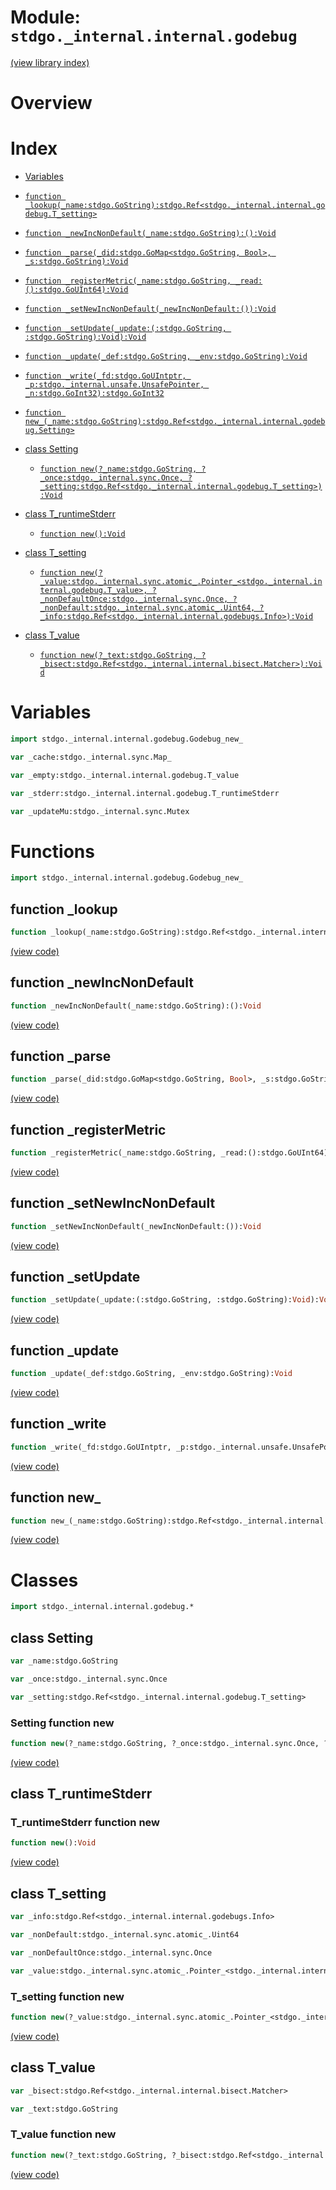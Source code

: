 # Module: `stdgo._internal.internal.godebug`

[(view library index)](../../../stdgo.md)


# Overview


# Index


- [Variables](<#variables>)

- [`function _lookup(_name:stdgo.GoString):stdgo.Ref<stdgo._internal.internal.godebug.T_setting>`](<#function-_lookup>)

- [`function _newIncNonDefault(_name:stdgo.GoString):():Void`](<#function-_newincnondefault>)

- [`function _parse(_did:stdgo.GoMap<stdgo.GoString, Bool>, _s:stdgo.GoString):Void`](<#function-_parse>)

- [`function _registerMetric(_name:stdgo.GoString, _read:():stdgo.GoUInt64):Void`](<#function-_registermetric>)

- [`function _setNewIncNonDefault(_newIncNonDefault:()):Void`](<#function-_setnewincnondefault>)

- [`function _setUpdate(_update:(:stdgo.GoString, :stdgo.GoString):Void):Void`](<#function-_setupdate>)

- [`function _update(_def:stdgo.GoString, _env:stdgo.GoString):Void`](<#function-_update>)

- [`function _write(_fd:stdgo.GoUIntptr, _p:stdgo._internal.unsafe.UnsafePointer, _n:stdgo.GoInt32):stdgo.GoInt32`](<#function-_write>)

- [`function new_(_name:stdgo.GoString):stdgo.Ref<stdgo._internal.internal.godebug.Setting>`](<#function-new_>)

- [class Setting](<#class-setting>)

  - [`function new(?_name:stdgo.GoString, ?_once:stdgo._internal.sync.Once, ?_setting:stdgo.Ref<stdgo._internal.internal.godebug.T_setting>):Void`](<#setting-function-new>)

- [class T\_runtimeStderr](<#class-t_runtimestderr>)

  - [`function new():Void`](<#t_runtimestderr-function-new>)

- [class T\_setting](<#class-t_setting>)

  - [`function new(?_value:stdgo._internal.sync.atomic_.Pointer_<stdgo._internal.internal.godebug.T_value>, ?_nonDefaultOnce:stdgo._internal.sync.Once, ?_nonDefault:stdgo._internal.sync.atomic_.Uint64, ?_info:stdgo.Ref<stdgo._internal.internal.godebugs.Info>):Void`](<#t_setting-function-new>)

- [class T\_value](<#class-t_value>)

  - [`function new(?_text:stdgo.GoString, ?_bisect:stdgo.Ref<stdgo._internal.internal.bisect.Matcher>):Void`](<#t_value-function-new>)

# Variables


```haxe
import stdgo._internal.internal.godebug.Godebug_new_
```


```haxe
var _cache:stdgo._internal.sync.Map_
```


```haxe
var _empty:stdgo._internal.internal.godebug.T_value
```


```haxe
var _stderr:stdgo._internal.internal.godebug.T_runtimeStderr
```


```haxe
var _updateMu:stdgo._internal.sync.Mutex
```


# Functions


```haxe
import stdgo._internal.internal.godebug.Godebug_new_
```


## function \_lookup


```haxe
function _lookup(_name:stdgo.GoString):stdgo.Ref<stdgo._internal.internal.godebug.T_setting>
```


[\(view code\)](<./Godebug_new_.hx#L2>)


## function \_newIncNonDefault


```haxe
function _newIncNonDefault(_name:stdgo.GoString):():Void
```


[\(view code\)](<./Godebug_new_.hx#L2>)


## function \_parse


```haxe
function _parse(_did:stdgo.GoMap<stdgo.GoString, Bool>, _s:stdgo.GoString):Void
```


[\(view code\)](<./Godebug_new_.hx#L2>)


## function \_registerMetric


```haxe
function _registerMetric(_name:stdgo.GoString, _read:():stdgo.GoUInt64):Void
```


[\(view code\)](<./Godebug_new_.hx#L2>)


## function \_setNewIncNonDefault


```haxe
function _setNewIncNonDefault(_newIncNonDefault:()):Void
```


[\(view code\)](<./Godebug_new_.hx#L2>)


## function \_setUpdate


```haxe
function _setUpdate(_update:(:stdgo.GoString, :stdgo.GoString):Void):Void
```


[\(view code\)](<./Godebug_new_.hx#L2>)


## function \_update


```haxe
function _update(_def:stdgo.GoString, _env:stdgo.GoString):Void
```


[\(view code\)](<./Godebug_new_.hx#L2>)


## function \_write


```haxe
function _write(_fd:stdgo.GoUIntptr, _p:stdgo._internal.unsafe.UnsafePointer, _n:stdgo.GoInt32):stdgo.GoInt32
```


[\(view code\)](<./Godebug_new_.hx#L2>)


## function new\_


```haxe
function new_(_name:stdgo.GoString):stdgo.Ref<stdgo._internal.internal.godebug.Setting>
```


[\(view code\)](<./Godebug_new_.hx#L2>)


# Classes


```haxe
import stdgo._internal.internal.godebug.*
```


## class Setting


```haxe
var _name:stdgo.GoString
```


```haxe
var _once:stdgo._internal.sync.Once
```


```haxe
var _setting:stdgo.Ref<stdgo._internal.internal.godebug.T_setting>
```


### Setting function new


```haxe
function new(?_name:stdgo.GoString, ?_once:stdgo._internal.sync.Once, ?_setting:stdgo.Ref<stdgo._internal.internal.godebug.T_setting>):Void
```


[\(view code\)](<./Godebug_Setting.hx#L7>)


## class T\_runtimeStderr


### T\_runtimeStderr function new


```haxe
function new():Void
```


[\(view code\)](<./Godebug_T_runtimeStderr.hx#L3>)


## class T\_setting


```haxe
var _info:stdgo.Ref<stdgo._internal.internal.godebugs.Info>
```


```haxe
var _nonDefault:stdgo._internal.sync.atomic_.Uint64
```


```haxe
var _nonDefaultOnce:stdgo._internal.sync.Once
```


```haxe
var _value:stdgo._internal.sync.atomic_.Pointer_<stdgo._internal.internal.godebug.T_value>
```


### T\_setting function new


```haxe
function new(?_value:stdgo._internal.sync.atomic_.Pointer_<stdgo._internal.internal.godebug.T_value>, ?_nonDefaultOnce:stdgo._internal.sync.Once, ?_nonDefault:stdgo._internal.sync.atomic_.Uint64, ?_info:stdgo.Ref<stdgo._internal.internal.godebugs.Info>):Void
```


[\(view code\)](<./Godebug_T_setting.hx#L7>)


## class T\_value


```haxe
var _bisect:stdgo.Ref<stdgo._internal.internal.bisect.Matcher>
```


```haxe
var _text:stdgo.GoString
```


### T\_value function new


```haxe
function new(?_text:stdgo.GoString, ?_bisect:stdgo.Ref<stdgo._internal.internal.bisect.Matcher>):Void
```


[\(view code\)](<./Godebug_T_value.hx#L5>)


